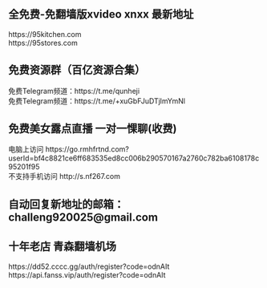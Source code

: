 
<h2>全免费-免翻墙版xvideo xnxx 最新地址</h2>  
https://95kitchen.com   </br>
https://95stores.com  
  
  


  
  

<h2>免费资源群（百亿资源合集）</h2>  
免费Telegram频道：https://t.me/qunheji </br>
免费Telegram频道：https://t.me/+xuGbFJuDTjlmYmNl  
  
<h2>免费美女露点直播 一对一惈聊(收费) </h2> 
电脑上访问 https://go.rmhfrtnd.com?userId=bf4c8821ce6ff683535ed8cc006b290570167a2760c782ba6108178c95201f95  
  </br>
不支持手机访问 http://s.nf267.com  
  
  
  
<h2>自动回复新地址的邮箱：challeng920025@gmail.com</h2>  
<h2>十年老店 青森翻墙机场</h2>  
https://dd52.cccc.gg/auth/register?code=odnAIt  </br>
https://api.fanss.vip/auth/register?code=odnAIt  
